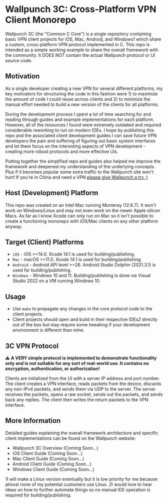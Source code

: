 # Wallpunch 3C: Cross-Platform VPN Client Monorepo

Wallpunch 3C (the "Common C Core") is a single repository containing basic VPN client projects for iOS, Mac, Android, and Windows*1* which share a custom, cross-platform VPN protocol implemented in C. This repo is intended as a simple working example to share the overall framework with the community. It DOES NOT contain the actual Wallpunch protocol or UI source code.

## Motivation

As a single developer creating a new VPN for several different platforms, my key motivators for structuring the code in this fashion were 1) to maximize the amount of code I could reuse across clients and 2) to minimize the manual effort needed to build a new version of the clients for all platforms.

During the development process I spent a lot of time searching for and reading through guides and example implementations for each platform. However, all of the resources I found were extremely outdated and required considerable reworking to run on modern IDEs. I hope by publishing this repo and the associated client development guides I can save future VPN developers the pain and suffering of figuring out basic system interfaces and let them focus on the interesting aspects of VPN development - creating more robust protocols and more effective UIs.

Putting together the simplified repo and guides also helped me improve the framework and deepened my understanding of the underlying concepts. Plus if it becomes popular some extra traffic to the Wallpunch site won't hurt! If you're in China and need a VPN [please give Wallpunch a try ;)](https://wallpunch.net)

## Host (Development) Platform

This repo was created on an Intel Mac running Monterey (12.6.7). It won't work on Windows/Linux and may not even work on the newer Apple silicon Macs. As far as I know Xcode can only run on Mac so it isn't possible to create a functioning monorepo with iOS/Mac clients on any other platform anyway.

## Target (Client) Platforms

- `iOS` - iOS >=14.0. Xcode 14.1 is used for building/publishing.
- `Mac` - macOS >=11.0. Xcode 14.1 is used for building/publishing.
- `Android` - Android API level >=26. Android Studio Dolphin (2021.3.1) is used for building/publishing.
- `Windows` - Windows 10 and 11. Building/publishing is done via Visual Studio 2022 on a VM running Windows 10.

## Usage

- Use `make` to propagate any changes in the core protocol code to the client projects.
- Client projects should open and build in their respective IDEs*2* directly out of the box but may require some tweaking if your development environment is different than mine.

## 3C VPN Protocol

:warning: **A VERY simple protocol is implemented to demonstrate functionality only and is not suitable for any sort of real-world use. It contains no encryption, authentication, or authorization!**

Clients are initialized from the UI with a server IP address and port number. The client creates a VPN interface, reads packets from the device, discards any non-IPv4 packets, and sends them via UDP to the server. The server receives the packets, opens a raw socket, sends out the packets, and sends back any replies. The client then writes the return packets to the VPN interface.

## More Information

Detailed guides explaining the overall framework architecture and specific client implementations can be found on the Wallpunch website:
- Wallpunch 3C Overview (Coming Soon...)
- iOS Client Guide (Coming Soon...)
- Mac Client Guide (Coming Soon...)
- Android Client Guide (Coming Soon...)
- Windows Client Guide (Coming Soon...)

*1*I will make a Linux version eventually but it is low priority for me because almost none of my potential customers use Linux.
*2*I would love to hear ideas on how to further automate things so no manual IDE operation is required for building/publishing.
